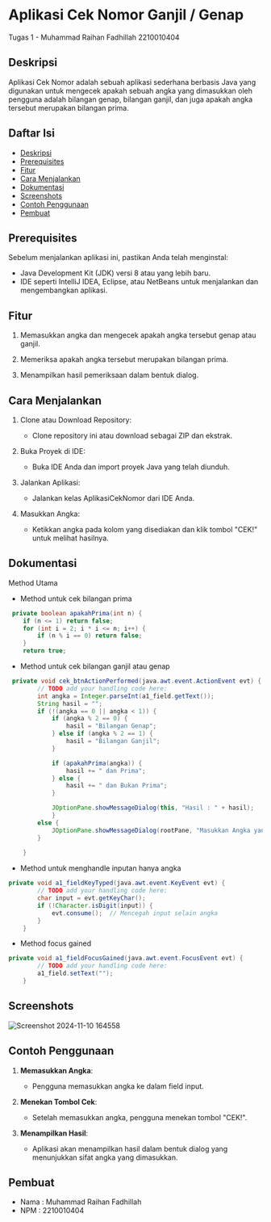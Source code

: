 
# Aplikasi Cek Nomor Ganjil / Genap    
Tugas 1 - Muhammad Raihan Fadhillah 2210010404
## Deskripsi
Aplikasi Cek Nomor adalah sebuah aplikasi sederhana berbasis Java yang digunakan untuk mengecek apakah sebuah angka yang dimasukkan oleh pengguna adalah bilangan genap, bilangan ganjil, dan juga apakah angka tersebut merupakan bilangan prima.

## Daftar Isi
- [Deskripsi](#deskripsi)
- [Prerequisites](#prerequisites)
- [Fitur](#fitur)
- [Cara Menjalankan](#cara-menjalankan)
- [Dokumentasi](#dokumentasi)
- [Screenshots](#screenshots)
- [Contoh Penggunaan](#contoh-penggunaan)
- [Pembuat](#pembuat)

## Prerequisites
Sebelum menjalankan aplikasi ini, pastikan Anda telah menginstal:
- Java Development Kit (JDK) versi 8 atau yang lebih baru.
- IDE seperti IntelliJ IDEA, Eclipse, atau NetBeans untuk menjalankan dan mengembangkan aplikasi.

## Fitur   
1. Memasukkan angka dan mengecek apakah angka tersebut genap atau ganjil.

2. Memeriksa apakah angka tersebut merupakan bilangan prima.

3. Menampilkan hasil pemeriksaan dalam bentuk dialog.

## Cara Menjalankan
1. Clone atau Download Repository:
    - Clone repository ini atau download sebagai ZIP dan ekstrak.

2. Buka Proyek di IDE:
    - Buka IDE Anda dan import proyek Java yang telah diunduh.

3. Jalankan Aplikasi:
    - Jalankan kelas AplikasiCekNomor dari IDE Anda.

4. Masukkan Angka:
    - Ketikkan angka pada kolom yang disediakan dan klik tombol "CEK!" untuk melihat hasilnya.
  
## Dokumentasi
Method Utama
- Method untuk cek bilangan prima
``` java
 private boolean apakahPrima(int n) {
    if (n <= 1) return false;
    for (int i = 2; i * i <= n; i++) {
        if (n % i == 0) return false;
    }
    return true;
```

- Method untuk cek bilangan ganjil atau genap
```java
 private void cek_btnActionPerformed(java.awt.event.ActionEvent evt) {                                        
        // TODO add your handling code here:
        int angka = Integer.parseInt(a1_field.getText());
        String hasil = "";
        if (!(angka == 0 || angka < 1)) {
            if (angka % 2 == 0) {
                hasil = "Bilangan Genap";
            } else if (angka % 2 == 1) {
                hasil = "Bilangan Ganjil";
            }

            if (apakahPrima(angka)) {
                hasil += " dan Prima";
            } else {
                hasil += " dan Bukan Prima";
            }

            JOptionPane.showMessageDialog(this, "Hasil : " + hasil);
            }
        else {
            JOptionPane.showMessageDialog(rootPane, "Masukkan Angka yang Valid", "Error", JOptionPane.ERROR_MESSAGE);
        }
        
    }                  
```
- Method untuk menghandle inputan hanya angka
``` java
private void a1_fieldKeyTyped(java.awt.event.KeyEvent evt) {                                  
        // TODO add your handling code here:
        char input = evt.getKeyChar();
        if (!Character.isDigit(input)) {
            evt.consume();  // Mencegah input selain angka
        }
    }        
```
- Method focus gained
``` java
private void a1_fieldFocusGained(java.awt.event.FocusEvent evt) {                                     
        // TODO add your handling code here:
        a1_field.setText("");
    } 
```

## Screenshots
![Screenshot 2024-11-10 164558](https://github.com/user-attachments/assets/edd145e4-f7e7-43f3-8159-261f63839678)



## Contoh Penggunaan

1. **Memasukkan Angka**:

   - Pengguna memasukkan angka ke dalam field input.
2. **Menekan Tombol Cek**:

   - Setelah memasukkan angka, pengguna menekan tombol "CEK!".

3. **Menampilkan Hasil**: 
   - Aplikasi akan menampilkan hasil dalam bentuk dialog yang menunjukkan sifat angka yang dimasukkan.


## Pembuat

- Nama : Muhammad Raihan Fadhillah
- NPM : 2210010404

